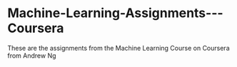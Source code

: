 # Machine-Learning-Assignments---Coursera
These are the assignments from the Machine Learning Course on Coursera from Andrew Ng
